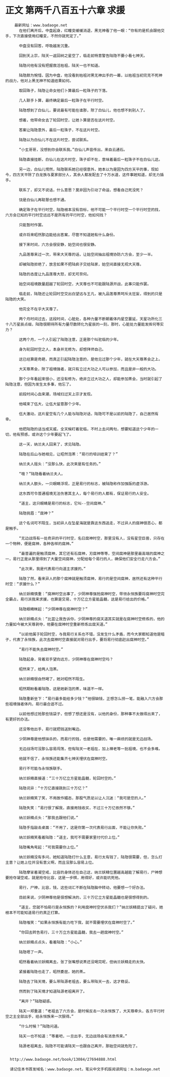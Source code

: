 # 正文 第两千八百五十六章 求援
        最新网址：www.badaoge.net
          在他们离开后，中盘起身，红瞳变缓缓消退，黑无神看了他一眼：“你有的是机会跟他交手，下次直接使用红瞳变，不然你就死定了。”
      
          中盘没有回答，呼吸越发沉重。
      
          回到天上宗，陆天一返回树之星空了，临走前特意警告陆隐不要小看七神天。
      
          陆隐问他有没有把握救活枯祖，陆天一也不知道。
      
          陆隐颇为惋惜，因为中盘，他没看到枯祖对黑无神出手的一幕，以枯祖当初完克不死神的战力，他对上黑无神不知道结果如何。
      
          取回珠子，陆隐让命女他们卜算最后一粒珠子的下落。
      
          几人联手卜算，最终确定最后一粒珠子在平行时空。
      
          陆隐想到了白仙儿，要说最有可能在谁那，除了白仙儿，他也想不到别人了。
      
          想着，他带命女去了轮回时空，让她卜算是否在这片时空。
      
          答案让陆隐意外，最后一粒珠子，不在这片时空。
      
          陆隐以为白仙儿不在这片时空，尝试联系。
      
          “小玄哥哥，没想到你会联系我。”白仙儿声音传出，来自云通石。
      
          陆隐直接挂断，白仙儿在这片时空，珠子却不在，意味着最后一粒珠子不在白仙儿这。
      
          另一边，白仙儿愕然，陆隐联系她已经很意外，她本以为是因为四方天平的事，现如今，四方天平除了白龙族与夏家部分人，其余人都发配去了十万水道，这件事她知道，却无力插手。
      
          联系了，却又不说话，什么意思？莫非因为引动了命运，想看自己死没死？
      
          饶是白仙儿再聪慧也想不通。
      
          确定珠子在平行时空，陆隐根本没有目标，他不可能一个平行时空一个平行时空的找，六方会已知的平行时空远远不是所有的平行时空，他如何找？
      
          只能暂时作罢。
      
          或许将来昭然那边能给出答案，尽管不知道她有什么身份。
      
          接下来时间，六方会很安静，始空间也很安静。
      
          九品莲尊来过一次，带来大天尊的话，让始空间抽出祖境协防六方会，至少一半。
      
          却被陆隐拒绝了，放言如果不把陆疯子交给陆家，始空间直接无视大天尊。
      
          陆隐的态度让九品莲尊大怒，却无可奈何。
      
          始空间祖境数量超越了轮回时空，大天尊也不可能跟陆源开战，此事只能作罢。
      
          临走前，陆隐还让轮回时空交出白望远与王凡，被九品莲尊茶呵斥太狂妄，得到的只是陆隐的大笑。
      
          他完全不在乎大天尊了。
      
          两个月时间过去，这段时间，心脏处，各种力量不断朝着体内星空蔓延，天星功所化三十八万星辰点缀，陆隐很期待所有力量尽数转化为星辰的一刻，那时，心脏处力量能发挥何等实力？
      
          这两个月，一个人引起了陆隐注意，正是那个叫驼临的少年。
      
          身为轮回时空之人，本身并无修为，却想拜师自己。
      
          这已经算是奇葩，而真正引起陆隐注意的，是他见过那个少年，就在大天尊茶会之上。
      
          大天尊茶会，除了祖境强者，就只有立过大功之人可以参加，而且是非一般的大功。
      
          那个少年看起来很小，还没有修为，绝非立过大功之人，却能参加茶会，当时就引起了陆隐注意，但因为发生太多事，他忘了。
      
          前段时间心血来潮，场域扫过天上宗才发现。
      
          他喊来了伍大，让伍大留意那个少年。
      
          伍大激动，这片星空有几个人能与陆隐对话，陆隐可不是以前的陆隐了，自己居然有幸。
      
          他把陆隐的话当成天威，全天候盯着驼临，不时上去问两句，想要知道这个少年的一切，他有预感，或许这个少年要起飞了。
      
          这一天，纳兰夫人回来了，求见陆隐。
      
          陆隐在后山与她相见，让昭然泡茶：“易行的培训结束了？”
      
          纳兰夫人摇头：“没那么快，此次来是有任务的。”
      
          “哦？”陆隐看着纳兰夫人。
      
          纳兰夫人额头，一只眼睛浮现，正是易行的标志，被陆隐称作加强版的虚浮游。
      
          这东西可令普通祖境无法伤害其主人，每个易行的人都有，保证易行的人安全。
      
          “道主，这只眼睛是易行的标志，它叫--空间腐神。”
      
          陆隐挑眉：“腐神？”
      
          这个名词可不陌生，当初异人在坠星海就是靠这东西逃走，不过异人的腐神很恶心，都是触手。
      
          “无边战场有一处奇异的平行时空，名曰腐神时空，那里没有人，没有星空巨兽，只存在一个物种，便是腐神，各种各样的腐神。”
      
          “最普遍的是触须腐神，其它还有石腐神，刃腐神等等，空间腐神是那里最高端的腐神之一，易行正是从那里得到了大量空间腐神，分配给每个易行的人，确保他们安全行走六方会。”
      
          “此次来，我是代表易行向道主求援的。”
      
          陆隐了然，看来异人的那个腐神就是触须腐神，易行的是空间腐神，居然还有这种平行时空：“求援什么？”
      
          纳兰妖精慎重：“腐神时空出事了，少阴神尊强抢腐神时空，带领永恒族要将腐神时空完全霸占，易行派我来求援，也算是交易，十万亿立方星能晶髓，这是易行给出的价格。”
      
          陆隐眼睛眯起：“少阴神尊在腐神时空？”
      
          纳兰妖精点头：“比蓝让我告诉你，少阴神尊的腐天道其实就是在腐神时空修炼的，他的力量如今被大天尊剥夺，他要在腐神时空重新修炼出腐天道。”
      
          “以前他属于轮回时空，与我易行关系也不错，没发生什么矛盾，而今大家都知道他是暗子，代表了永恒族，此次去腐神时空直接就对易行出手，要将易行彻底赶出腐神时空。”
      
          “易行不能失去腐神时空。”
      
          陆隐起身，背着双手望向远方，少阴神尊在腐神时空吗？
      
          昭然来了，给两人泡茶。
      
          纳兰妖精很自然喝了，她对昭然不陌生。
      
          昭然期盼看着陆隐，这是她新泡的茶，味道不一样。
      
          陆隐重新坐下：“易行最多能给多少钱？”他很缺钱，正想怎么捞一笔，能融入六方会那些祖境强者体内，易行最合适不过。
      
          以前他想过抢那些钱袋子，但想了想还是没有，以他的身份，那种事不太做得出来了，有更好的办法。
      
          还没等他出手，易行就把钱送到嘴边。
      
          少阴神尊是他想抹杀的，而易行的钱，也是他需要的，唯一麻烦的就是无边战场。
      
          无边战场可没那么容易闯荡，但有陆天一老祖在，加上禅老等一批祖境，也不会多难。
      
          他就不信了，永恒族还能集齐七神天埋伏在腐神时空。
      
          易行不可能与永恒族联手。
      
          纳兰妖精直接道：“三十万亿立方星能晶髓，轮回时空的。”
      
          陆隐诧异：“十万亿直接跳到三十万亿？”
      
          纳兰妖精笑了笑，不用故作媚态，那股气质足以让人沉迷：“我可是您的人。”
      
          陆隐失笑：“易行很了解我，直接用钱收买，不过三十万亿依然不够。”
      
          纳兰妖精点头：“那我去跟他们说。”
      
          陆隐手指敲击桌面：“不用了，这是你第一次代表易行出面，不能让你失败。”
      
          纳兰妖精笑看着陆隐：“道主，我可不需要家里付代价上位。”
      
          陆隐嘴角弯起：“可我需要你上位。”
      
          纳兰妖精没有多问，她知道陆隐打什么主意，易行太有钱了，陆隐很需要，但，怎么打主意？让她上位并没有意义啊，而且没那么容易上位。
      
          陆隐摩挲着凝空戒，比容的身体还在自己这，纳兰妖精位置越高越能了解易行，尸神想要抢夺凝空戒，就是抢夺比容，这是一步棋，用得好，或许能坑死他。
      
          易行，尸神，比容，钱，这些词汇不断在陆隐脑中转动，他要想一个好办法。
      
          目前来说，少阴神尊他是很想解决的，三十万亿立方星能晶髓也是很想得到的。
      
          “道主，您就不怕易行是永恒族的？利用腐神时空伏杀我们？”纳兰妖精提出了疑问，她根本不可能知道易行的真正打算。
      
          陆隐嗤笑：“如果永恒族有能力吃下我，就不需要埋伏在腐神时空了。”
      
          “你回去转告易行，三十万立方星能晶髓，我去一趟腐神时空。”
      
          纳兰妖精点点头，看着陆隐：“小心。”
      
          陆隐嗯了一声。
      
          昭然看着纳兰妖精离去，张了张嘴想说茶还没喝完呢，但纳兰妖精走的太快。
      
          紧接着陆隐也走了，昭然委屈，她的茶…
      
          陆隐去了陆天境，要么带陆源老祖去，要么带陆天一去，这才稳妥。
      
          然而到了陆天境才知道陆源老祖离开了。
      
          “离开？”陆隐疑惑。
      
          陆天一郑重道：“老祖去了六方会，是时候反击一次永恒族了，大天尊牵头，各方平行时空之主全部出手，给永恒族来一次狠得。”
      
          “什么时候？”陆隐问道。
      
          陆天一也不知道：“等着吧，一旦出手，无边战场会有消息传来。”
      
          陆源老祖离去，陆隐不可能请陆天一也跟自己离开，那始空间就危险了。
      
      
      http://www.badaoge.net/book/13084/27694888.html
      
      请记住本书首发域名：www.badaoge.net。笔尖中文手机版阅读网址：m.badaoge.net